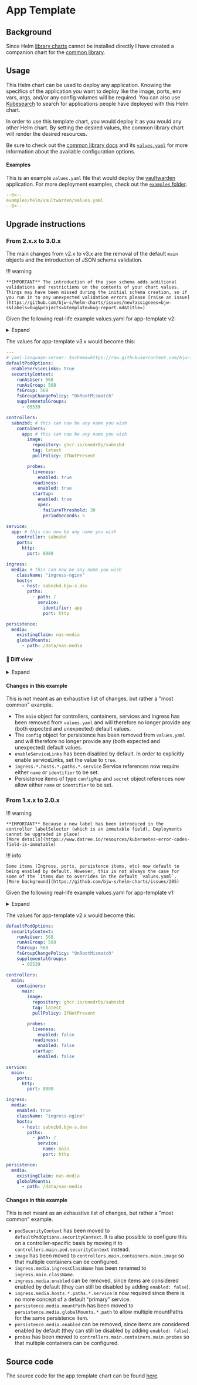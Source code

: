 # App Template

## Background

Since Helm [library charts](https://helm.sh/docs/topics/library_charts/) cannot be
installed directly I have created a companion chart for the [common library](../common-library/index.md).

## Usage

This Helm chart can be used to deploy any application. Knowing the specifics of the application you want to deploy
like the image, ports, env vars, args, and/or any config volumes will be required. You can also use [Kubesearch](https://kubesearch.dev/)
to search for applications people have deployed with this Helm chart.

In order to use this template chart, you would deploy it as you would any other Helm chart.
By setting the desired values, the common library chart will render the desired resources.

Be sure to check out the [common library docs](../common-library/index.md)
and its [`values.yaml`](https://github.com/bjw-s/helm-charts/tree/main/charts/library/common/values.yaml) for
more information about the available configuration options.

#### Examples

This is an example `values.yaml` file that would deploy the [vaultwarden](https://github.com/dani-garcia/vaultwarden)
application. For more deployment examples, check out the [`examples` folder](https://github.com/bjw-s/helm-charts/tree/main/examples/).

```yaml linenums="1"
--8<--
examples/helm/vaultwarden/values.yaml
--8<--
```

## Upgrade instructions

### From 2.x.x to 3.0.x

The main changes from v2.x to v3.x are the removal of the default `main` objects and the introduction of JSON schema validation.

!!! warning

    **IMPORTANT** The introduction of the json schema adds additional validations and restrictions on the contents of your chart values.
    Things may have been missed during the initial schema creation, so if you run in to any unexpected validation errors please [raise an issue](https://github.com/bjw-s/helm-charts/issues/new?assignees=bjw-s&labels=bug&projects=&template=bug-report.md&title=)

Given the following real-life example values.yaml for app-template v2:

<details>
<summary>Expand</summary>

```yaml
---
defaultPodOptions:
  securityContext:
    runAsUser: 568
    runAsGroup: 568
    fsGroup: 568
    fsGroupChangePolicy: "OnRootMismatch"
    supplementalGroups:
      - 65539

controllers:
  main:
    containers:
      main:
        image:
          repository: ghcr.io/onedr0p/sabnzbd
          tag: latest
          pullPolicy: IfNotPresent

service:
  main:
    ports:
      http:
        port: 8080

ingress:
  media:
    enabled: true
    className: "ingress-nginx"
    hosts:
      - host: sabnzbd.bjw-s.dev
        paths:
          - path: /
            service:
              name: main
              port: http

persistence:
  media:
    existingClaim: nas-media
    globalMounts:
      - path: /data/nas-media
```

</details>

The values for app-template v3.x would become this:

```yaml
---
# yaml-language-server: $schema=https://raw.githubusercontent.com/bjw-s/helm-charts/common-3.0.1/charts/library/common/values.schema.json
defaultPodOptions:
  enableServiceLinks: true
  securityContext:
    runAsUser: 568
    runAsGroup: 568
    fsGroup: 568
    fsGroupChangePolicy: "OnRootMismatch"
    supplementalGroups:
      - 65539

controllers:
  sabnzbd: # this can now be any name you wish
    containers:
      app: # this can now be any name you wish
        image:
          repository: ghcr.io/onedr0p/sabnzbd
          tag: latest
          pullPolicy: IfNotPresent

        probes:
          liveness:
            enabled: true
          readiness:
            enabled: true
          startup:
            enabled: true
            spec:
              failureThreshold: 30
              periodSeconds: 5

service:
  app: # this can now be any name you wish
    controller: sabnzbd
    ports:
      http:
        port: 8080

ingress:
  media: # this can now be any name you wish
    className: "ingress-nginx"
    hosts:
      - host: sabnzbd.bjw-s.dev
        paths:
          - path: /
            service:
              identifier: app
              port: http

persistence:
  media:
    existingClaim: nas-media
    globalMounts:
      - path: /data/nas-media
```

#### 🚧 Diff view

<details>
<summary>Expand</summary>

```diff
--- old
+++ new
@@ -1,42 +1,55 @@
---
+# yaml-language-server: $schema=https://raw.githubusercontent.com/bjw-s/helm-charts/common-3.0.1/charts/library/common/values.schema.json
 defaultPodOptions:
+  enableServiceLinks: true
   securityContext:
     runAsUser: 568
     runAsGroup: 568
     fsGroup: 568
     fsGroupChangePolicy: "OnRootMismatch"
     supplementalGroups:
       - 65539

 controllers:
-  main:
+  sabnzbd: # this can now be any name you wish
     containers:
-      main:
+      app: # this can now be any name you wish
         image:
           repository: ghcr.io/onedr0p/sabnzbd
           tag: latest
           pullPolicy: IfNotPresent

+        probes:
+          liveness:
+            enabled: true
+          readiness:
+            enabled: true
+          startup:
+            enabled: true
+            spec:
+              failureThreshold: 30
+              periodSeconds: 5
+
 service:
-  main:
+  app: # this can now be any name you wish
+    controller: sabnzbd
     ports:
       http:
         port: 8080

 ingress:
-  media:
-    enabled: true
+  media: # this can now be any name you wish
     className: "ingress-nginx"
     hosts:
       - host: sabnzbd.bjw-s.dev
         paths:
           - path: /
             service:
-              name: main
+              identifier: app
               port: http

 persistence:
   media:
     existingClaim: nas-media
     globalMounts:
       - path: /data/nas-media

```

</details>

#### Changes in this example

This is not meant as an exhaustive list of changes, but rather a "most common" example.

- The `main` object for controllers, containers, services and ingress has been removed from `values.yaml` and will therefore no longer provide any (both expected and unexpected) default values.
- The `config` object for persistence has been removed from `values.yaml` and will therefore no longer provide any (both expected and unexpected) default values.
- `enableServiceLinks` has been disabled by default. In order to explicitly enable serviceLinks, set the value to `true`.
- `ingress.*.hosts.*.paths.*.service` Service references now require either `name` or `identifier` to be set.
- Persistence items of type `configMap` and `secret` object references now allow either `name` or `identifier` to be set.

### From 1.x.x to 2.0.x

!!! warning

    **IMPORTANT** Because a new label has been introduced in the controller labelSelector (which is an immutable field), Deployments cannot be upgraded in place!
    [More details](https://www.datree.io/resources/kubernetes-error-codes-field-is-immutable)

!!! info

    Some items (Ingress, ports, persistence items, etc) now default to being enabled by default. However, this is not always the case for some of the `items due to overrides in the default `values.yaml`.
    [More background](https://github.com/bjw-s/helm-charts/issues/205)

Given the following real-life example values.yaml for app-template v1:

<details>
<summary>Expand</summary>

```yaml
image:
  repository: ghcr.io/onedr0p/sabnzbd
  tag: latest
  pullPolicy: IfNotPresent

podSecurityContext:
  runAsUser: 568
  runAsGroup: 568
  fsGroup: 568
  fsGroupChangePolicy: "OnRootMismatch"
  supplementalGroups:
    - 65539

service:
  main:
    ports:
      http:
        port: 8080

ingress:
  media:
    enabled: true
    ingressClassName: "ingress-nginx"
    hosts:
      - host: sabnzbd.bjw-s.dev
        paths:
          - path: /

persistence:
  media:
    enabled: true
    existingClaim: nas-media
    globalMounts:
      - path: /data/nas-media

probes:
  liveness:
    enabled: false
  readiness:
    enabled: false
  startup:
    enabled: false
```

</details>

The values for app-template v2.x would become this:

```yaml
defaultPodOptions:
  securityContext:
    runAsUser: 568
    runAsGroup: 568
    fsGroup: 568
    fsGroupChangePolicy: "OnRootMismatch"
    supplementalGroups:
      - 65539

controllers:
  main:
    containers:
      main:
        image:
          repository: ghcr.io/onedr0p/sabnzbd
          tag: latest
          pullPolicy: IfNotPresent

        probes:
          liveness:
            enabled: false
          readiness:
            enabled: false
          startup:
            enabled: false

service:
  main:
    ports:
      http:
        port: 8080

ingress:
  media:
    enabled: true
    className: "ingress-nginx"
    hosts:
      - host: sabnzbd.bjw-s.dev
        paths:
          - path: /
            service:
              name: main
              port: http

persistence:
  media:
    existingClaim: nas-media
    globalMounts:
      - path: /data/nas-media
```

#### Changes in this example

This is not meant as an exhaustive list of changes, but rather a "most common" example.

- `podSecurityContext` has been moved to `defaultPodOptions.securityContext`. It is also possible to configure this on a controller-specific basis by moving it to `controllers.main.pod.securityContext` instead.
- `image` has been moved to `controllers.main.containers.main.image` so that multiple containers can be configured.
- `ingress.media.ingressClassName` has been renamed to `ingress.main.className`.
- `ingress.media.enabled` can be removed, since items are considered enabled by default (they can still be disabled by adding `enabled: false`).
- `ingress.media.hosts.*.paths.*.service` is now required since there is no more concept of a default "primary" service.
- `persistence.media.mountPath` has been moved to `persistence.media.globalMounts.*.path` to allow multiple mountPaths for the same persistence item.
- `persistence.media.enabled` can be removed, since items are considered enabled by default (they can still be disabled by adding `enabled: false`).
- `probes` has been moved to `controllers.main.containers.main.probes` so that multiple containers can be configured.

## Source code

The source code for the app template chart can be found
[here](https://github.com/bjw-s/helm-charts/tree/main/charts/other/app-template).
